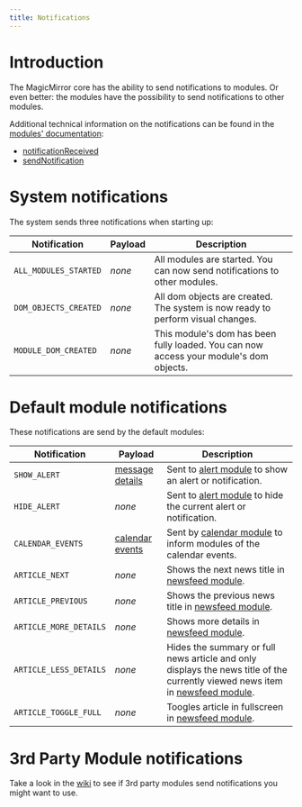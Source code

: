 ```yaml
---
title: Notifications
---
```


# Introduction

The MagicMirror core has the ability to send notifications to modules. Or even
better: the modules have the possibility to send notifications to other modules.

Additional technical information on the notifications can be found in the
[modules' documentation](/development/introduction.md#general-advice):

- [notificationReceived](/development/core-module-file.md#subclassable-module-methods)
- [sendNotification](/development/core-module-file.md#module-instance-methods)

# System notifications

The system sends three notifications when starting up:

| Notification          | Payload | Description                                                                            |
| --------------------- | ------- | -------------------------------------------------------------------------------------- |
| `ALL_MODULES_STARTED` | _none_  | All modules are started. You can now send notifications to other modules.              |
| `DOM_OBJECTS_CREATED` | _none_  | All dom objects are created. The system is now ready to perform visual changes.        |
| `MODULE_DOM_CREATED`  | _none_  | This module's dom has been fully loaded. You can now access your module's dom objects. |

# Default module notifications

These notifications are send by the default modules:

| Notification           | Payload                                                                                                          | Description                                                                                                                                                                                                   |
| ---------------------- | ---------------------------------------------------------------------------------------------------------------- | ------------------------------------------------------------------------------------------------------------------------------------------------------------------------------------------------------------- |
| `SHOW_ALERT`           | [message details](https://github.com/MagicMirrorOrg/MagicMirror/tree/master/modules/default/alert#notification-params) | Sent to [alert module](https://github.com/MagicMirrorOrg/MagicMirror/tree/master/modules/default/alert) to show an alert or notification.                                                                           |
| `HIDE_ALERT`           | _none_                                                                                                           | Sent to [alert module](https://github.com/MagicMirrorOrg/MagicMirror/tree/master/modules/default/alert) to hide the current alert or notification.                                                                  |
| `CALENDAR_EVENTS`      | [calendar events](https://github.com/MagicMirrorOrg/MagicMirror/tree/master/modules/default/calendar)                  | Sent by [calendar module](https://github.com/MagicMirrorOrg/MagicMirror/tree/master/modules/default/calendar) to inform modules of the calendar events.                                                             |
| `ARTICLE_NEXT`         | _none_                                                                                                           | Shows the next news title in [newsfeed module](https://github.com/MagicMirrorOrg/MagicMirror/tree/master/modules/default/newsfeed).                                                                                 |
| `ARTICLE_PREVIOUS`     | _none_                                                                                                           | Shows the previous news title in [newsfeed module](https://github.com/MagicMirrorOrg/MagicMirror/tree/master/modules/default/newsfeed).                                                                             |
| `ARTICLE_MORE_DETAILS` | _none_                                                                                                           | Shows more details in [newsfeed module](https://github.com/MagicMirrorOrg/MagicMirror/tree/master/modules/default/newsfeed).                                                                                        |
| `ARTICLE_LESS_DETAILS` | _none_                                                                                                           | Hides the summary or full news article and only displays the news title of the currently viewed news item in [newsfeed module](https://github.com/MagicMirrorOrg/MagicMirror/tree/master/modules/default/newsfeed). |
| `ARTICLE_TOGGLE_FULL`  | _none_                                                                                                           | Toogles article in fullscreen in [newsfeed module](https://github.com/MagicMirrorOrg/MagicMirror/tree/master/modules/default/newsfeed).                                                                             |

# 3rd Party Module notifications

Take a look in the [wiki](https://github.com/MagicMirrorOrg/MagicMirror/wiki/)
to see if 3rd party modules send notifications you might want to use.
